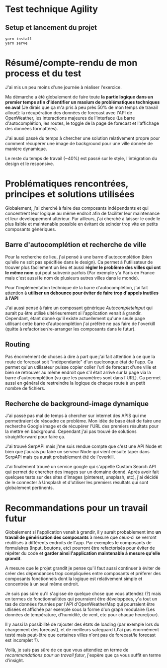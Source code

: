 # Test technique Agility

## Setup et lancement du projet
```
yarn install
yarn serve
```

# Résumé/compte-rendu de mon process et du test

J'ai mis un peu moins d'une journée à réaliser l'exercice.

Ma démarche a été globalement de faire toute **la partie logique dans un premier temps afin d'identifier un maxium de problématiques techniques en aval** (Je dirais que ça m'a pris à peu près 50% de mon temps de travail alloué): la récupération des données de forecast avec l'API de OpenWeather, les interactions majeures de l'interface (La barre d'autocomplétion, les routes, le toggle de la page de forecast et l'affichage des données formattées).

J'ai aussi passé du temps à chercher une solution relativement propre pour comment récupérer une image de background pour une ville donnée de manière dynamique.

Le reste du temps de travail (~40%) est passé sur le style, l'intégration du design et le responsive.


# Problématiques rencontrées, principes et solutions utilisées

Globalement, j'ai cherché à faire des composants indépendants et qui concentrent leur logique au même endroit afin de faciliter leur maintenance et leur developpement ultérieur. Par ailleurs, j'ai cherché à laisser le code le plus lisible et maintenable possible en évitant de scinder trop vite en petits composants génériques.
## Barre d'autocomplétion et recherche de ville

Pour la recherche de lieu, j'ai pensé à une barre d'autocomplétion (bien qu'elle ne soit pas spécifiée dans le design). Ca permet à l'utilisateur de trouver plus facilement un lieu et aussi **régler le problème des villes qui ont le même nom** qui peut subvenir parfois (Par exemple y'a Paris en France mais c'est aussi le nom de plusieurs autres villes dans le monde).

Pour l'implémentation technique de la barre d'autocomplétion, j'ai fait attention à **utiliser un debounce pour éviter de faire trop d'appels inutiles à l'API**

J'ai aussi pensé à faire un composant générique *AutocompleteInput* qui aurait pu être utilisé ultérieurement si l'application venait à grandir. Cependant, étant donné qu'il existe actuellement qu'une seule page utilisant cette barre d'autocomplétion j'ai préféré ne pas faire de l'overkill (quitte à refactoriser/re-arranger les composants dans le futur).

## Routing

Pas énormément de choses à dire à part que j'ai fait attention à ce que la route de forecast soit "indépendante" d'un quelconque état de l'app. Ca permet qu'un utilisateur puisse copier coller l'url de forecast d'une ville et bien se retrouver au même endroit que s'il était arrivé sur la page via la barre d'autocomplétion (vu que les paramètres sont dans l'URL). Ca permet aussi en général de restreindre la logique de chaque route à un petit nombre de fichiers.

## Recherche de background-image dynamique

J'ai passé pas mal de temps à chercher sur internet des APIS qui me permettraient de résoudre ce problème. Mon idée de base était de faire une recherche Google image et de récupérer l'URL des premiers résultats pour la mettre en background. Cependant j'ai pas trouvé de solutions straightforward pour faire ça.

J'ai trouvé SerpAPI mais j'me suis rendue compte que c'est une API Node et bien que j'aurais pu faire un serveur Node qui vient ensuite taper dans SerpAPI mais ça aurait probablement été de l'overkill.

J'ai finalement trouvé un service google qui s'appelle Custom Search API qui permet de chercher des images sur un domaine donné. Après avoir fait quelques tests sur des sites d'images (pinterest, unsplash, etc), j'ai décidé de le connecter à Unsplash et d'utiliser les premiers résultats qui sont globalement pertinents.
# Recommandations pour un travail futur

Globalement si l'application venait à grandir, il y aurait probablement imo **un travail de générisation des composants** à mesure que ceux-ci se verront réutilisés à différents endroits de l'app. Par exemples le composants de formulaires (Input, boutons, etc) pourront être refactorisés pour éviter de répéter du code et **garder ainsi l'application maintenable à mesure qu'elle grandit**.

A mesure que le projet grandit je pense qu'il faut aussi continuer à éviter de créer des dépendances trop compliquées entre composants et préferer des composants fonctionnels dont la logique est relativement simple et concentrée à un seul même endroit.

Je suis pas sûre qu'il s'agisse de quelque chose que vous attendez (?) mais en termes de fonctionnalitées qui pourraient être développées, y'a tout un tas de données fournies par l'API d'OpenWeatherMap qui pourraient être utlisées et affichée par exemple sous la forme d'un graph modulaire (Les données de température, d'humidité, de vent, etc pour chaque heure/jour).

Il y aussi la possibilité de rajouter des états de loading (par exemple lors du chargement des forecast), et de meilleurs safeguard (J'ai pas énormément testé mais peut-être que certaines villes n'ont pas de forecast/le forecast est incomplet ?).

Voilà, je suis pas sûre de ce que vous attendiez en terme de *recommandations pour un travail futur*, j'espère que ça vous suffit en terme d'insight.